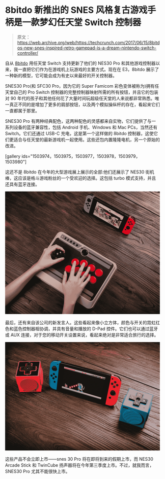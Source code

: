 # 8bitdo 新推出的 SNES 风格复古游戏手柄是一款梦幻任天堂 Switch 控制器 

> 原文：<https://web.archive.org/web/https://techcrunch.com/2017/06/15/8bitdos-new-snes-inspired-retro-gamepad-is-a-dream-nintendo-switch-controller/>

自从 [8bitdo](https://web.archive.org/web/20221202005133/http://www.8bitdo.com/) 用任天堂 Switch 支持更新了他们的 NES30 Pro 和其他游戏控制器以来，我一直把它们作为在游戏机上玩游戏的主要方式。现在在 E3，8bitdo 展示了一种新的模型，它可能会成为有史以来最好的开关控制器。

SNES30 Pro(和 SFC30 Pro，因为它的 Super Famicom 彩色变体被称为)拥有任天堂自己的 Pro Switch 控制器的完整控制器映射所需的所有按钮，并且它的包装对 90 年代的孩子和其他任何花了大量时间玩超级任天堂的人来说都非常熟悉。唯一真正不同的是增加了更多的肩部按钮，以及两个模拟操纵杆的存在，看起来它们一直都属于那里。

SNES30 Pro 有两种经典配色，这两种配色的灵感都来自实物，它们提供了与一系列设备的蓝牙兼容性，包括 Android 手机、Windows 和 Mac PCs，当然还有 Switch。它们还通过 USB-C 充电，这是第一个这样做的 8bitdo 控制器，这使它们更适合与任天堂的最新游戏机一起使用。这些还包内置隆隆电机，另一个原始的改进。

[gallery ids="1503974，1503975，1503977，1503978，1503979，1503980"]

这还不是 8bitdo 在今年的大型游戏展上展示的全部:他们还展示了 NES30 街机棒，这应该是格斗游戏粉丝的一个受欢迎的选择。这包括 turbo 模式支持，并且还具有蓝牙连接。

[![](img/785b6389356d4dfda68ed996a354664d.png)](https://web.archive.org/web/20221202005133/https://beta.techcrunch.com/wp-content/uploads/2017/06/3-nes30-arcade.jpg)

最后，还有来自该公司的新发言人。这些看起来像小立方体，颜色与开关的霓虹红色和蓝色控制器相协调，并具有音量和播放的 D-Pad 控件。它们也可以通过蓝牙或 AUX 连接，对于您的移动开关设置来说，看起来绝对是非常适合旅行的选择。

[![](img/06ba76cbf2b767456d4e6cfe172e9bf1.png)](https://web.archive.org/web/20221202005133/https://beta.techcrunch.com/wp-content/uploads/2017/06/4-twincube.jpg)

这些产品不会立即上市——snes 30 Pro 将在即将到来的假期上市，而 NES30 Arcade Stick 和 TwinCube 扬声器将在今年第三季度上市。不过，就我而言，SNES30 Pro 尤其不能很快上市。